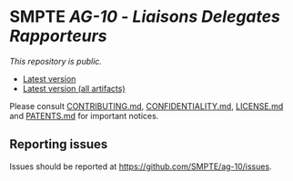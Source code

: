 # SMPTE _AG-10_ - _Liaisons Delegates Rapporteurs_

_This repository is *public*._

* [Latest version](https://doc.smpte-doc.org/ag-10/main/)
* [Latest version (all artifacts)](https://doc.smpte-doc.org/ag-10/main/pub-artifacts.html)

Please consult [CONTRIBUTING.md](./CONTRIBUTING.md), [CONFIDENTIALITY.md](./CONFIDENTIALITY.md), [LICENSE.md](./LICENSE.md) and
[PATENTS.md](./PATENTS.md) for important notices.

## Reporting issues

Issues should be reported at <https://github.com/SMPTE/ag-10/issues>.